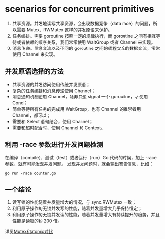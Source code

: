 # scenarios for concurrent primitives
1. 共享资源。并发地读写共享资源，会出现数据竞争（data race）的问题，所以需要 Mutex、RWMutex 这样的并发原语来保护。
2. 任务编排。需要 goroutine 按照一定的规律执行，而 goroutine 之间有相互等待或者依赖的顺序关系，我们常常使用 WaitGroup 或者 Channel 来实现。
3. 消息传递。信息交流以及不同的 goroutine 之间的线程安全的数据交流，常常使用 Channel 来实现。


## 并发原语选择的方法
- 共享资源的并发访问使用传统并发原语；
- 复杂的任务编排和消息传递使用 Channel；
- 消息通知机制使用 Channel，除非只想 signal 一个 goroutine，才使用 Cond；
- 简单等待所有任务的完成用 WaitGroup，也有 Channel 的推崇者用 Channel，都可以；
- 需要和 Select 语句结合，使用 Channel；
- 需要和超时配合时，使用 Channel 和 Context。

## 利用 -race 参数进行并发问题检测
在编译（compile）、测试（test）或者运行（run）Go 代码的时候，加上 -race 参数，就有可能发现并发问题。
发现并发问题时，就会输出警告信息，比如：
```
go run -race counter.go
```

## 一个结论
1. 读写锁的性能随着并发量增大的情况，与 sync.RWMutex 一致；
2. 利用原子操作的无锁并发写的性能，随着并发量增大几乎保持恒定；
3. 利用原子操作的无锁并发读的性能，随着并发量增大有持续提升的趋势，并且性能是读锁的约 200 倍。

详见[Mutex和atomic对比](./atomic_test.go) 